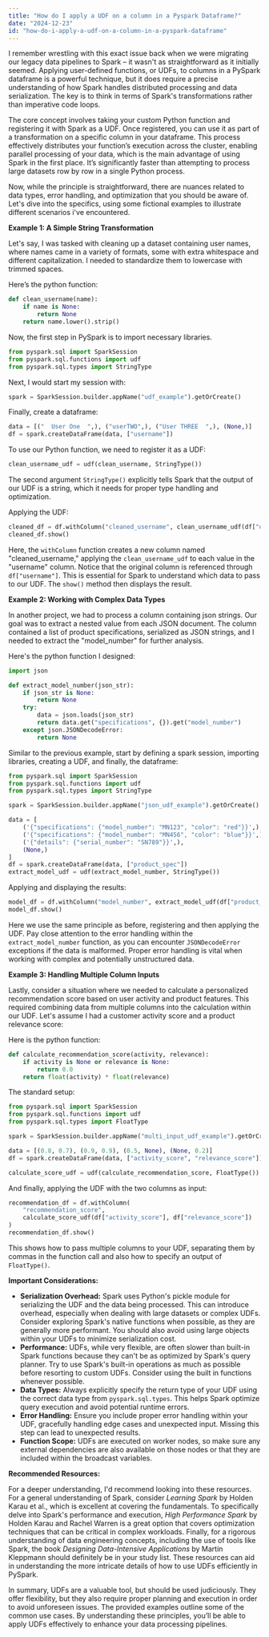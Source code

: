 ```yaml
---
title: "How do I apply a UDF on a column in a Pyspark Dataframe?"
date: "2024-12-23"
id: "how-do-i-apply-a-udf-on-a-column-in-a-pyspark-dataframe"
---
```


 I remember wrestling with this exact issue back when we were migrating our legacy data pipelines to Spark – it wasn't as straightforward as it initially seemed. Applying user-defined functions, or UDFs, to columns in a PySpark dataframe is a powerful technique, but it does require a precise understanding of how Spark handles distributed processing and data serialization. The key is to think in terms of Spark's transformations rather than imperative code loops.

The core concept involves taking your custom Python function and registering it with Spark as a UDF. Once registered, you can use it as part of a transformation on a specific column in your dataframe. This process effectively distributes your function’s execution across the cluster, enabling parallel processing of your data, which is the main advantage of using Spark in the first place. It’s significantly faster than attempting to process large datasets row by row in a single Python process.

Now, while the principle is straightforward, there are nuances related to data types, error handling, and optimization that you should be aware of. Let's dive into the specifics, using some fictional examples to illustrate different scenarios i've encountered.

**Example 1: A Simple String Transformation**

Let's say, I was tasked with cleaning up a dataset containing user names, where names came in a variety of formats, some with extra whitespace and different capitalization. I needed to standardize them to lowercase with trimmed spaces.

Here’s the python function:

```python
def clean_username(name):
    if name is None:
        return None
    return name.lower().strip()
```

Now, the first step in PySpark is to import necessary libraries.
```python
from pyspark.sql import SparkSession
from pyspark.sql.functions import udf
from pyspark.sql.types import StringType
```
Next, I would start my session with:
```python
spark = SparkSession.builder.appName("udf_example").getOrCreate()
```

Finally, create a dataframe:
```python
data = [("  User One  ",), ("userTWO",), ("User THREE  ",), (None,)]
df = spark.createDataFrame(data, ["username"])
```

To use our Python function, we need to register it as a UDF:
```python
clean_username_udf = udf(clean_username, StringType())
```
The second argument `StringType()` explicitly tells Spark that the output of our UDF is a string, which it needs for proper type handling and optimization.

Applying the UDF:

```python
cleaned_df = df.withColumn("cleaned_username", clean_username_udf(df["username"]))
cleaned_df.show()
```
Here, the `withColumn` function creates a new column named "cleaned_username," applying the `clean_username_udf` to each value in the "username" column. Notice that the original column is referenced through `df["username"]`. This is essential for Spark to understand which data to pass to our UDF. The `show()` method then displays the result.

**Example 2: Working with Complex Data Types**

In another project, we had to process a column containing json strings. Our goal was to extract a nested value from each JSON document. The column contained a list of product specifications, serialized as JSON strings, and I needed to extract the "model_number" for further analysis.

Here's the python function I designed:
```python
import json

def extract_model_number(json_str):
    if json_str is None:
        return None
    try:
        data = json.loads(json_str)
        return data.get("specifications", {}).get("model_number")
    except json.JSONDecodeError:
        return None
```

Similar to the previous example, start by defining a spark session, importing libraries, creating a UDF, and finally, the dataframe:

```python
from pyspark.sql import SparkSession
from pyspark.sql.functions import udf
from pyspark.sql.types import StringType

spark = SparkSession.builder.appName("json_udf_example").getOrCreate()

data = [
    ('{"specifications": {"model_number": "MN123", "color": "red"}}',),
    ('{"specifications": {"model_number": "MN456", "color": "blue"}}',),
    ('{"details": {"serial_number": "SN789"}}',),
    (None,)
]
df = spark.createDataFrame(data, ["product_spec"])
extract_model_udf = udf(extract_model_number, StringType())
```
Applying and displaying the results:

```python
model_df = df.withColumn("model_number", extract_model_udf(df["product_spec"]))
model_df.show()
```
Here we use the same principle as before, registering and then applying the UDF. Pay close attention to the error handling within the `extract_model_number` function, as you can encounter `JSONDecodeError` exceptions if the data is malformed. Proper error handling is vital when working with complex and potentially unstructured data.

**Example 3: Handling Multiple Column Inputs**

Lastly, consider a situation where we needed to calculate a personalized recommendation score based on user activity and product features. This required combining data from multiple columns into the calculation within our UDF. Let's assume I had a customer activity score and a product relevance score:

Here is the python function:

```python
def calculate_recommendation_score(activity, relevance):
    if activity is None or relevance is None:
        return 0.0
    return float(activity) * float(relevance)
```

The standard setup:
```python
from pyspark.sql import SparkSession
from pyspark.sql.functions import udf
from pyspark.sql.types import FloatType

spark = SparkSession.builder.appName("multi_input_udf_example").getOrCreate()

data = [(0.8, 0.7), (0.9, 0.9), (0.5, None), (None, 0.2)]
df = spark.createDataFrame(data, ["activity_score", "relevance_score"])

calculate_score_udf = udf(calculate_recommendation_score, FloatType())
```
And finally, applying the UDF with the two columns as input:
```python
recommendation_df = df.withColumn(
    "recommendation_score",
    calculate_score_udf(df["activity_score"], df["relevance_score"])
)
recommendation_df.show()
```
This shows how to pass multiple columns to your UDF, separating them by commas in the function call and also how to specify an output of `FloatType()`.

**Important Considerations:**

*   **Serialization Overhead:** Spark uses Python's pickle module for serializing the UDF and the data being processed. This can introduce overhead, especially when dealing with large datasets or complex UDFs. Consider exploring Spark's native functions when possible, as they are generally more performant. You should also avoid using large objects within your UDFs to minimize serialization cost.
*   **Performance:** UDFs, while very flexible, are often slower than built-in Spark functions because they can't be as optimized by Spark's query planner. Try to use Spark's built-in operations as much as possible before resorting to custom UDFs. Consider using the built in functions whenever possible.
*   **Data Types:** Always explicitly specify the return type of your UDF using the correct data type from `pyspark.sql.types`. This helps Spark optimize query execution and avoid potential runtime errors.
*   **Error Handling:** Ensure you include proper error handling within your UDF, gracefully handling edge cases and unexpected input. Missing this step can lead to unexpected results.
*   **Function Scope:** UDFs are executed on worker nodes, so make sure any external dependencies are also available on those nodes or that they are included within the broadcast variables.

**Recommended Resources:**

For a deeper understanding, I'd recommend looking into these resources. For a general understanding of Spark, consider *Learning Spark* by Holden Karau et al., which is excellent at covering the fundamentals. To specifically delve into Spark's performance and execution, *High Performance Spark* by Holden Karau and Rachel Warren is a great option that covers optimization techniques that can be critical in complex workloads. Finally, for a rigorous understanding of data engineering concepts, including the use of tools like Spark, the book *Designing Data-Intensive Applications* by Martin Kleppmann should definitely be in your study list. These resources can aid in understanding the more intricate details of how to use UDFs efficiently in PySpark.

In summary, UDFs are a valuable tool, but should be used judiciously. They offer flexibility, but they also require proper planning and execution in order to avoid unforeseen issues. The provided examples outline some of the common use cases. By understanding these principles, you’ll be able to apply UDFs effectively to enhance your data processing pipelines.
